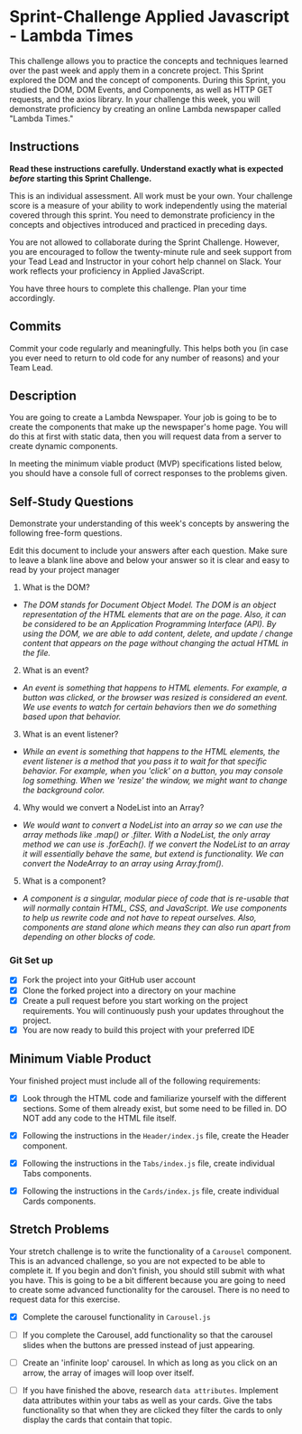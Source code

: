 # Sprint-Challenge Applied Javascript - Lambda Times

This challenge allows you to practice the concepts and techniques learned over the past week and apply them in a concrete project. This Sprint explored the DOM and the concept of components. During this Sprint, you studied the DOM, DOM Events, and Components, as well as HTTP GET requests, and the axios library. In your challenge this week, you will demonstrate proficiency by creating an online Lambda newspaper called "Lambda Times."

## Instructions

**Read these instructions carefully. Understand exactly what is expected _before_ starting this Sprint Challenge.**

This is an individual assessment. All work must be your own. Your challenge score is a measure of your ability to work independently using the material covered through this sprint. You need to demonstrate proficiency in the concepts and objectives introduced and practiced in preceding days.

You are not allowed to collaborate during the Sprint Challenge. However, you are encouraged to follow the twenty-minute rule and seek support from your Tead Lead and Instructor in your cohort help channel on Slack. Your work reflects your proficiency in Applied JavaScript.

You have three hours to complete this challenge. Plan your time accordingly.

## Commits

Commit your code regularly and meaningfully. This helps both you (in case you ever need to return to old code for any number of reasons) and your Team Lead.

## Description

You are going to create a Lambda Newspaper. Your job is going to be to create the components that make up the newspaper's home page. You will do this at first with static data, then you will request data from a server to create dynamic components.

In meeting the minimum viable product (MVP) specifications listed below, you should have a console full of correct responses to the problems given.

## Self-Study Questions

Demonstrate your understanding of this week's concepts by answering the following free-form questions.

Edit this document to include your answers after each question. Make sure to leave a blank line above and below your answer so it is clear and easy to read by your project manager

1. What is the DOM?

- _The DOM stands for Document Object Model. The DOM is an object representation of the HTML elements that are on the page. Also, it can be considered to be an Application Programming Interface (API). By using the DOM, we are able to add content, delete, and update / change content that appears on the page without changing the actual HTML in the file._

2. What is an event?

- _An event is something that happens to HTML elements. For example, a button was clicked, or the browser was resized is considered an event. We use events to watch for certain behaviors then we do something based upon that behavior._

3. What is an event listener?

- _While an event is something that happens to the HTML elements, the event listener is a method that you pass it to wait for that specific behavior. For example, when you 'click' on a button, you may console log something. When we 'resize' the window, we might want to change the background color._

4. Why would we convert a NodeList into an Array?

- _We would want to convert a NodeList into an array so we can use the array methods like .map() or .filter. With a NodeList, the only array method we can use is .forEach(). If we convert the NodeList to an array it will essentially behave the same, but extend is functionality. We can convert the NodeArray to an array using Array.from()._

5. What is a component?

- _A component is a singular, modular piece of code that is re-usable that will normally contain HTML, CSS, and JavaScript. We use components to help us rewrite code and not have to repeat ourselves. Also, components are stand alone which means they can also run apart from depending on other blocks of code._

### Git Set up

- [x] Fork the project into your GitHub user account
- [x] Clone the forked project into a directory on your machine
- [x] Create a pull request before you start working on the project requirements. You will continuously push your updates throughout the project.
- [x] You are now ready to build this project with your preferred IDE

## Minimum Viable Product

Your finished project must include all of the following requirements:

- [x] Look through the HTML code and familiarize yourself with the different sections. Some of them already exist, but some need to be filled in. DO NOT add any code to the HTML file itself.

- [x] Following the instructions in the `Header/index.js` file, create the Header component.

- [x] Following the instructions in the `Tabs/index.js` file, create individual Tabs components.

- [x] Following the instructions in the `Cards/index.js` file, create individual Cards components.

## Stretch Problems

Your stretch challenge is to write the functionality of a `Carousel` component. This is an advanced challenge, so you are not expected to be able to complete it. If you begin and don't finish, you should still submit with what you have. This is going to be a bit different because you are going to need to create some advanced functionality for the carousel. There is no need to request data for this exercise.

- [x] Complete the carousel functionality in `Carousel.js`

- [ ] If you complete the Carousel, add functionality so that the carousel slides when the buttons are pressed instead of just appearing.

- [ ] Create an 'infinite loop' carousel. In which as long as you click on an arrow, the array of images will loop over itself.

- [ ] If you have finished the above, research `data attributes`. Implement data attributes within your tabs as well as your cards. Give the tabs functionality so that when they are clicked they filter the cards to only display the cards that contain that topic.

